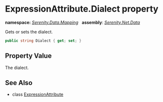 # ExpressionAttribute.Dialect property
**namespace:** *[Serenity.Data.Mapping](../../README.md#serenity.data.mapping-namespace)*   **assembly**: *[Serenity.Net.Data](../../README.md)*

Gets or sets the dialect.

```csharp
public string Dialect { get; set; }
```

## Property Value

The dialect.

## See Also

* class [ExpressionAttribute](../ExpressionAttribute.md)